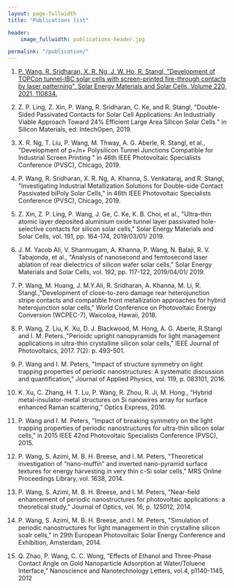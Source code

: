 ```yaml
---
layout: page-fullwidth
title: "Publications list"

header:
    image_fullwidth: publications-header.jpg

permalink: "/publication/"
---
```


1. [P. Wang, R. Sridharan, X. R. Ng, J. W. Ho, R. Stangl, "Development of TOPCon tunnel-IBC solar cells with screen-printed fire-through contacts by laser patterning", Solar Energy Materials and Solar Cells, Volume 220, 2021, 110834.](https://www.sciencedirect.com/science/article/abs/pii/S0927024820304323?via%3Dihub)

2. Z. P. Ling, Z. Xin, P. Wang, R. Sridharan, C. Ke, and R. Stangl, "Double-Sided Passivated Contacts for Solar Cell Applications: An Industrially Viable Approach Toward 24% Efficient Large Area Silicon Solar Cells " in Silicon Materials, ed: IntechOpen, 2019.

3. X. R. Ng, T. Liu, P. Wang, M. Thway, A. G. Aberle, R. Stangl, et al., "Development of p+/n+ Polysilicon Tunnel Junctions Compatible for Industrial Screen Printing " in 46th IEEE Photovoltaic Specialists Conference (PVSC), Chicago, 2019.

4. P. Wang, R. Sridharan, X. R. Ng, A. Khanna, S. Venkataraj, and R. Stangl, "Investigating Industrial Metallization Solutions for Double-side Contact Passivated biPoly Solar Cells," in 46th IEEE Photovoltaic Specialists Conference (PVSC), Chicago, 2019.

5. Z. Xin, Z. P. Ling, P. Wang, J. Ge, C. Ke, K. B. Choi, et al., "Ultra-thin atomic layer deposited aluminium oxide tunnel layer passivated hole-selective contacts for silicon solar cells," Solar Energy Materials and Solar Cells, vol. 191, pp. 164-174, 2019/03/01/ 2019.

6. J. M. Yacob Ali, V. Shanmugam, A. Khanna, P. Wang, N. Balaji, R. V. Tabajonda, et al., "Analysis of nanosecond and femtosecond laser ablation of rear dielectrics of silicon wafer solar cells," Solar Energy Materials and Solar Cells, vol. 192, pp. 117-122, 2019/04/01/ 2019.

7. P. Wang, M. Huang, J. M.Y.Ali, R. Sridharan, A. Khanna, M. Li, R. Stangl.,"Development of close-to-zero damage rear heterojunction stripe contacts and compatible front metallization approaches for hybrid heterojunction solar cells," World Conference on Photovoltaic Energy Conversion (WCPEC-7), Waicoloa, Hawaii, 2018.

8. P. Wang, Z. Liu, K. Xu, D. J. Blackwood, M. Hong, A. G. Aberle, R.Stangl and I. M. Peters.,"Perioidc upright nanopyramids for light management applications in ultra-thin crystalline silicon solar cells," IEEE Journal of Photovoltaics, 2017. 7(2): p. 493-501.

9. P. Wang and I. M. Peters, "Impact of structure symmetry on light trapping properties of periodic nanostructures: A systematic discussion and quantification," Journal of Applied Physics, vol. 119, p. 083101, 2016.

10. K. Xu, C. Zhang, H. T. Lu, P. Wang, R. Zhou, R. Ji, M. Hong., “Hybrid metal-insulator-metal structures on Si nanowires array for surface enhanced Raman scattering,” Optics Express, 2016. 

11. P. Wang and I. M. Peters, "Impact of breaking symmetry on the light trapping properties of periodic nanostructures for ultra-thin silicon solar cells," in 2015 IEEE 42nd Photovoltaic Specialists Conference (PVSC), 2015.

12. P. Wang, S. Azimi, M. B. H. Breese, and I. M. Peters, "Theoretical investigation of “nano-muffin” and inverted nano-pyramid surface textures for energy harvesting in very thin c-Si solar cells," MRS Online Proceedings Library, vol. 1638, 2014.

13. P. Wang, S. Azimi, M. B. H. Breese, and I. M. Peters, "Near-field enhancement of periodic nanostructures for photovoltaic applications: a theoretical study," Journal of Optics, vol. 16, p. 125012, 2014.

14. P. Wang, S. Azimi, M. B. H. Breese, and I. M. Peters, "Simulation of periodic nanostructures for light management in thin crystalline silicon soalr cells," in 29th European Photovoltaic Solar Energy Conference and Exhibition, Amsterdam, 2014.

15. Q. Zhao, P. Wang, C. C. Wong, “Effects of Ethanol and Three-Phase Contact Angle on Gold Nanoparticle Adsorption at Water/Toluene Interface,” Nanoscience and Nanotechnology Letters, vol.4, p1140-1145, 2012
